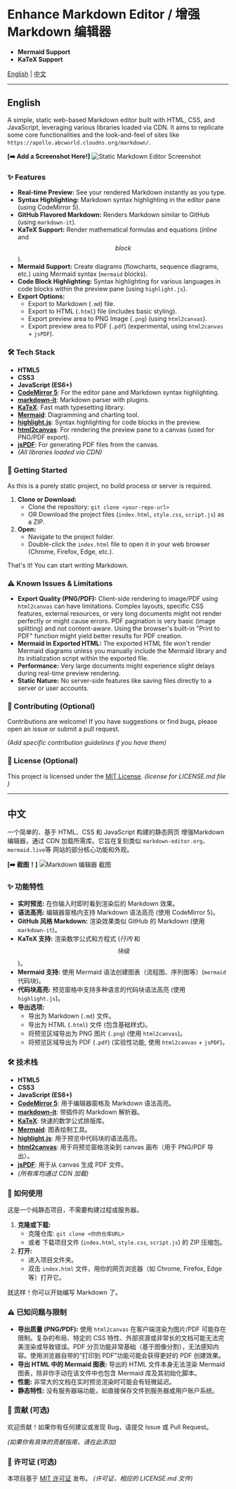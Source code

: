 # Enhance Markdown Editor /  增强Markdown 编辑器 

*  **Mermaid Support** 
*  **KaTeX Support**

[English](#english) | [中文](#中文)

---

<a name="english"></a>

## English

A simple, static web-based Markdown editor built with HTML, CSS, and JavaScript, leveraging various libraries loaded via CDN. It aims to replicate some core functionalities and the look-and-feel of sites like `https://apollo.abcworld.cloudns.org/markdown/`.

**[➡️ Add a Screenshot Here!]**
![Static Markdown Editor Screenshot](https://github.com/user-attachments/assets/d45c38b1-4282-4960-9d12-351b4088fc7c)

### ✨ Features

*   **Real-time Preview:** See your rendered Markdown instantly as you type.
*   **Syntax Highlighting:** Markdown syntax highlighting in the editor pane (using CodeMirror 5).
*   **GitHub Flavored Markdown:** Renders Markdown similar to GitHub (using `markdown-it`).
*   **KaTeX Support:** Render mathematical formulas and equations ($inline$ and $$block$$).
*   **Mermaid Support:** Create diagrams (flowcharts, sequence diagrams, etc.) using Mermaid syntax (```mermaid``` blocks).
*   **Code Block Highlighting:** Syntax highlighting for various languages in code blocks within the preview pane (using `highlight.js`).
*   **Export Options:**
    *   Export to Markdown (`.md`) file.
    *   Export to HTML (`.html`) file (includes basic styling).
    *   Export preview area to PNG Image (`.png`) (using `html2canvas`).
    *   Export preview area to PDF (`.pdf`) (experimental, using `html2canvas` + `jsPDF`).

### 🛠 Tech Stack

*   **HTML5**
*   **CSS3**
*   **JavaScript (ES6+)**
*   **[CodeMirror 5](https://codemirror.net/5/)**: For the editor pane and Markdown syntax highlighting.
*   **[markdown-it](https://github.com/markdown-it/markdown-it)**: Markdown parser with plugins.
*   **[KaTeX](https://katex.org/)**: Fast math typesetting library.
*   **[Mermaid](https://mermaid.js.org/)**: Diagramming and charting tool.
*   **[highlight.js](https://highlightjs.org/)**: Syntax highlighting for code blocks in the preview.
*   **[html2canvas](https://html2canvas.hertzen.com/)**: For rendering the preview pane to a canvas (used for PNG/PDF export).
*   **[jsPDF](https://github.com/parallax/jsPDF)**: For generating PDF files from the canvas.
*   _(All libraries loaded via CDN)_

### 🚀 Getting Started

As this is a purely static project, no build process or server is required.

1.  **Clone or Download:**
    *   Clone the repository: `git clone <your-repo-url>`
    *   OR Download the project files (`index.html`, `style.css`, `script.js`) as a ZIP.
2.  **Open:**
    *   Navigate to the project folder.
    *   Double-click the `index.html` file to open it in your web browser (Chrome, Firefox, Edge, etc.).

That's it! You can start writing Markdown.

### ⚠️ Known Issues & Limitations

*   **Export Quality (PNG/PDF):** Client-side rendering to image/PDF using `html2canvas` can have limitations. Complex layouts, specific CSS features, external resources, or very long documents might not render perfectly or might cause errors. PDF pagination is very basic (image splitting) and not content-aware. Using the browser's built-in "Print to PDF" function might yield better results for PDF creation.
*   **Mermaid in Exported HTML:** The exported HTML file won't render Mermaid diagrams unless you manually include the Mermaid library and its initialization script within the exported file.
*   **Performance:** Very large documents might experience slight delays during real-time preview rendering.
*   **Static Nature:** No server-side features like saving files directly to a server or user accounts.

### 🤝 Contributing (Optional)

Contributions are welcome! If you have suggestions or find bugs, please open an issue or submit a pull request.

*(Add specific contribution guidelines if you have them)*

### 📄 License (Optional)

This project is licensed under the [MIT License](LICENSE.md).
*(license for LICENSE.md file )*

---

<a name="中文"></a>

## 中文

一个简单的、基于 HTML、CSS 和 JavaScript 构建的静态网页 增强Markdown 编辑器，通过 CDN 加载所需库。它旨在复刻类似 `markdown-editor.org`、`mermaid.live`等 网站的部分核心功能和外观。

**[➡️ 截图！]**
![Markdown 编辑器 截图](https://github.com/user-attachments/assets/d45c38b1-4282-4960-9d12-351b4088fc7c)

### ✨ 功能特性

*   **实时预览:** 在你输入时即时看到渲染后的 Markdown 效果。
*   **语法高亮:** 编辑器窗格内支持 Markdown 语法高亮 (使用 CodeMirror 5)。
*   **GitHub 风格 Markdown:** 渲染效果类似 GitHub 的 Markdown (使用 `markdown-it`)。
*   **KaTeX 支持:** 渲染数学公式和方程式 ($行内$ 和 $$块级$$)。
*   **Mermaid 支持:** 使用 Mermaid 语法创建图表（流程图、序列图等）(```mermaid``` 代码块)。
*   **代码块高亮:** 预览窗格中支持多种语言的代码块语法高亮 (使用 `highlight.js`)。
*   **导出选项:**
    *   导出为 Markdown (`.md`) 文件。
    *   导出为 HTML (`.html`) 文件 (包含基础样式)。
    *   将预览区域导出为 PNG 图片 (`.png`) (使用 `html2canvas`)。
    *   将预览区域导出为 PDF (`.pdf`) (实验性功能, 使用 `html2canvas` + `jsPDF`)。

### 🛠 技术栈

*   **HTML5**
*   **CSS3**
*   **JavaScript (ES6+)**
*   **[CodeMirror 5](https://codemirror.net/5/)**: 用于编辑器窗格及 Markdown 语法高亮。
*   **[markdown-it](https://github.com/markdown-it/markdown-it)**: 带插件的 Markdown 解析器。
*   **[KaTeX](https://katex.org/)**: 快速的数学公式排版库。
*   **[Mermaid](https://mermaid.js.org/)**: 图表绘制工具。
*   **[highlight.js](https://highlightjs.org/)**: 用于预览中代码块的语法高亮。
*   **[html2canvas](https://html2canvas.hertzen.com/)**: 用于将预览窗格渲染到 canvas 画布（用于 PNG/PDF 导出）。
*   **[jsPDF](https://github.com/parallax/jsPDF)**: 用于从 canvas 生成 PDF 文件。
*   _(所有库均通过 CDN 加载)_

### 🚀 如何使用

这是一个纯静态项目，不需要构建过程或服务器。

1.  **克隆或下载:**
    *   克隆仓库: `git clone <你的仓库URL>`
    *   或者 下载项目文件 (`index.html`, `style.css`, `script.js`) 的 ZIP 压缩包。
2.  **打开:**
    *   进入项目文件夹。
    *   双击 `index.html` 文件，用你的网页浏览器（如 Chrome, Firefox, Edge 等）打开它。

就这样！你可以开始编写 Markdown 了。

### ⚠️ 已知问题与限制

*   **导出质量 (PNG/PDF):** 使用 `html2canvas` 在客户端渲染为图片/PDF 可能存在限制。复杂的布局、特定的 CSS 特性、外部资源或非常长的文档可能无法完美渲染或导致错误。PDF 分页功能非常基础（基于图像分割），无法感知内容。使用浏览器自带的“打印到 PDF”功能可能会获得更好的 PDF 创建效果。
*   **导出 HTML 中的 Mermaid 图表:** 导出的 HTML 文件本身无法渲染 Mermaid 图表，除非你手动在该文件中也包含 Mermaid 库及其初始化脚本。
*   **性能:** 非常大的文档在实时预览渲染时可能会有轻微延迟。
*   **静态特性:** 没有服务器端功能，如直接保存文件到服务器或用户账户系统。

### 🤝 贡献 (可选)

欢迎贡献！如果你有任何建议或发现 Bug，请提交 Issue 或 Pull Request。

*(如果你有具体的贡献指南，请在此添加)*

### 📄 许可证 (可选)

本项目基于 [MIT 许可证](LICENSE.md) 发布。
*(许可证，相应的 LICENSE.md 文件)*
